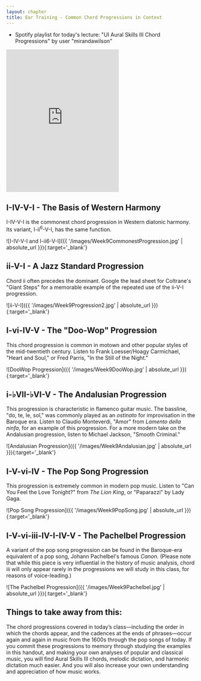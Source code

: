 ```yaml
---
layout: chapter
title: Ear Training - Common Chord Progressions in Context
---
```


- Spotify playlist for today's lecture: "UI Aural Skills III Chord Progressions" by user "mirandawilson"
<iframe src="https://open.spotify.com/embed/playlist/2IETBabDnEV8BbFMDtyCuJ" width="300" height="380" frameborder="0" allowtransparency="true" allow="encrypted-media"></iframe>

## I-IV-V-I - The Basis of Western Harmony

I-IV-V-I is the commonest chord progression in Western diatonic harmony. Its variant, I-ii<sup>6</sup>-V-I, has the same function.

![I-IV-V-I and I-ii6-V-I]({{ '/images/Week9CommonestProgression.jpg' | absolute_url }}){:target='_blank'}

## ii-V-I - A Jazz Standard Progression

Chord ii often precedes the dominant. Google the lead sheet for Coltrane's "Giant Steps" for a memorable example of the repeated use of the ii-V-I progression.

![ii-V-I]({{ '/images/Week9Progression2.jpg' | absolute_url }}){:target='_blank'}

## I-vi-IV-V - The "Doo-Wop" Progression

This chord progression is common in motown and other popular styles of the mid-twentieth century. Listen to Frank Loesser/Hoagy Carmichael, "Heart and Soul," or Fred Parris, "In the Still of the Night."

![DooWop Progression]({{ '/images/Week9DooWop.jpg' | absolute_url }}){:target='_blank'}

## i-&#9837;VII-&#9837;VI-V - The Andalusian Progression

This progression is characteristic in flamenco guitar music. The bassline, "do, te, le, sol," was commonly played as an *ostinato* for improvisation in the Baroque era. Listen to Claudio Monteverdi, "Amor" from *Lamento della ninfa*, for an example of this progression. For a more modern take on the Andalusian progression, listen to Michael Jackson, "Smooth Criminal."

![Andalusian Progression]({{ '/images/Week9Andalusian.jpg' | absolute_url }}){:target='_blank'}

## I-V-vi-IV - The Pop Song Progression

This progression is extremely common in modern pop music. Listen to "Can You Feel the Love Tonight?" from *The Lion King*, or "Paparazzi" by Lady Gaga.

![Pop Song Progression]({{ '/images/Week9PopSong.jpg' | absolute_url }}){:target='_blank'}

## I-V-vi-iii-IV-I-IV-V - The Pachelbel Progression

A variant of the pop song progression can be found in the Baroque-era equivalent of a pop song, Johann Pachelbel's famous *Canon.* (Please note that while this piece is very influential in the history of music analysis, chord iii will only appear rarely in the progressions we will study in this class, for reasons of voice-leading.)

![The Pachelbel Progression]({{ '/images/Week9Pachelbel.jpg' | absolute_url }}){:target='_blank'}

## Things to take away from this:

The chord progressions covered in today’s class—including the order in which the chords appear, and the cadences at the ends of phrases—occur again and again in music from the 1600s through the pop songs of today. If you commit these progressions to memory through studying the examples in this handout, and making your own analyses of popular and classical music, you will find Aural Skills III chords, melodic dictation, and harmonic dictation much easier. And you will also increase your own understanding and appreciation of how music works.